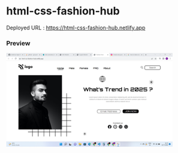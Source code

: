 # html-css-fashion-hub
Deployed URL : https://html-css-fashion-hub.netlify.app

### Preview
<img src="./preview.png" height="250" />
